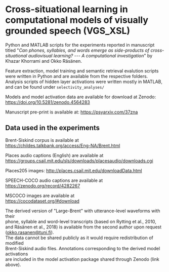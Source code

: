 # Cross-situational learning in computational models of visually grounded speech (VGS_XSL)

Python and MATLAB scripts for the experiments reported in manuscript titled "*Can phones, syllables, and words emerge as side-products of cross-situational audiovisual learning? --- A computational investigation*" by Khazar Khorrami and Okko Räsänen. 


Feature extraction, model training and semantic retrieval evalution scripts were written in Python and are available from the respective folders. 
Analysis scripts of hidden layer activations were written mostly in MATLAB, and can be found under `selectivity_analyses/`  

Models and model activation data are available for download at Zenodo: https://doi.org/10.5281/zenodo.4564283   

Manuscript pre-print is available at: https://psyarxiv.com/37zna  


## Data used in the experiments

Brent-Siskind corpus is available at  
https://childes.talkbank.org/access/Eng-NA/Brent.html  

Places audio captions (English) are available at  
https://groups.csail.mit.edu/sls/downloads/placesaudio/downloads.cgi  

Places205 images: http://places.csail.mit.edu/downloadData.html

SPEECH-COCO audio captions are available at  
https://zenodo.org/record/4282267

MSCOCO images are available at  
https://cocodataset.org/#download  

The derived version of "Large-Brent" with utterance-level waveforms with their  
 phone, syllable and word-level transcripts (based on Rytting et al., 2010,  
 and Räsänen et al., 2018) is available from the second author upon request (okko.rasanen@tuni.fi).  
 The data cannot be shared publicly as it would require redistribution of modified  
 Brent-Siskind audio files. Annotations corresponding to the derived model activations  
are included in the model activation package shared through Zenodo (link above). 
